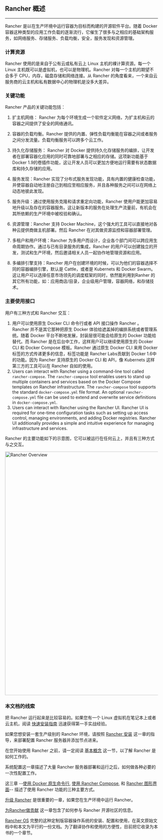 ## Rancher 概述
---
Rancher 是以在生产环境中运行容器为目标而构建的开源软件平台。随着 Docker 容器这种类型的应用工作负载的逐渐流行，它催生了很多与之相应的基础架构服务，如网络服务、存储服务、负载均衡，安全，服务发现和资源管理。

### 计算资源

Rancher 使用的是来自于公有云或私有云上 Linux 主机的裸计算资源。每一个 Linux 主机既可以是虚拟机，也可以是物理机。Rancher 对每一个主机的期望不会多于 CPU，内存，磁盘存储和网络连接。从 Rancher 的角度看来，一个来自云服务商的云主机和私有数据中心的物理机是没多大差异。

### 关键功能

Rancher 产品的关键功能包括： 

1. 扩主机网络： Rancher 为每个环境生成一个软件定义网络，为扩主机和云的容器之间提供了安全的网络通讯。

2. 容器的负载均衡。Rancher 提供的内置、弹性负载均衡能在容器之间或者服务之间分发流量。负载均衡服务可以跨多个云工作。

3. 持久化存储服务： Rancher 对 Docker 提供持久化存储服务的编排，让开发者在部署容器化应用的同时可靠地部署与之相应的存储。这项新功能基于 Docker 1.9的卷插件功能，这让开发人员可以更加方便地运行需要有状态数据库和持久存储的应用。

4.	服务发现：Rancher 实现了分布式服务发现功能，具有内置的健康检查功能，并使容器自动地注册自己到相应至相应服务，并且各种服务之间可以在网络上动态地彼此发现。

5.	服务升级：通过使用服务克隆和请求重定向功能，Rancher 使用户能更加容易地升级以及存在的容器服务。这让新版本的服务在处理生产流量前，有机会在其所依赖的生产环境中被校验和确认。 

6.	资源管理：Rancher 支持 Docker Machine，这个强大的工具可以直接地对各种云提供商做主机部署。然后 Rancher 在对其做资源监控和容器部署管理。

7. 多租户和用户环境：Rancher 为多用户而设计，企业各个部门间可以跨应用生命周期协作。通过与已有目录服务的集成，Rancher 的用户可以创建独立的开发，测试和生产环境，然后邀请相关人员一起协作地管理资源和应用。

8. 多编排引擎支持：Rancher 用户在创建环境的时候，可以为他们的容器选择不同的容器编排引擎，默认是 Cattle，或者是 Kubernets 和 Docker Swarm。这让用户可以选择任意市场领先的调度框架的同时，依然能利用到Ranher 的其它所有功能，如：应用商店/目录，企业级用户管理，容器网络，和存储技术。

### 主要使用接口

用户有三种方式和 Rancher 交互：

1. 用户可以使用原生 Docker CLI 命令行或者 API 接口操作 Rancher 。Rancher 并不是其它那种把原生 Docker 体验给遮盖掉的编排系统或者管理系统。随着 Docker 平台不断地发展，封装层很可能会给原生的 Docker 功能给替代。而 Rancher 是在后台中工作，这样用户可以继续使用原生的 Dcoker CLI 和 Docker Compose 模板。Rancher 通过原生 Docker CLI 来用 Docker 标签的方式传递更多的信息，标签功能是 Rancher Labs贡献到 Docker 1.6中的功能。因为 Rancher 支持原生的 Docker CLI 和 API，像 Kubernets 这样第三方的工具可以在 Rancher 自如的使用。
2. Users can interact with Rancher using a command-line tool called `rancher-compose`. The `rancher-compose` tool enables users to stand up multiple containers and services based on the Docker Compose templates on Rancher infrastructure. The `rancher-compose` tool supports the standard `docker-compose.yml` file format. An optional `rancher-compose.yml` file can be used to extend and overwrite service definitions in `docker-compose.yml`.
3. Users can interact with Rancher using the Rancher UI. Rancher UI is required for one-time configuration tasks such as setting up access control, managing environments, and adding Docker registries. Rancher UI additionally provides a simple and intuitive experience for managing infrastructure and services.

Rancher 的主要功能如下的示意图，它可以被运行在任何云上，并且有三种方式与之交互。

<img src="{{site.baseurl}}/images/rancher_overview.png" width="800" alt="Rancher Overview">

### 本文档的线索

把 Rancher 运行起来是比较容易的。如果您有一个 Linux 虚拟机在笔记本上或者云主机，阅读  [快速安装指南]({{site.baseurl}}/QuickStartGuide/) 迅速获得第一手实战经验。

如果您想安装一套生产级别的 Rancher 环境，请按照  [Rancher 安装]({{site.baseurl}}/Installing-Rancher/Single-Node/) 这一章的指导，来部署配置 Rancher 服务器并添加节点进来。

在您开始使用 Rancher 之前，请一定阅读 [基本概念]({{site.baseurl}}/concepts/) 这一节，以了解 Rancher 是如何工作的。

系统配置这一章描述了大量 Rancher 服务器部署和运行之后，如何做各种必要的一次性配置工作。

这三章 --[使用 Docker 原生命令行]({{site.baseurl}}/rancher/native-docker/), [使用 Rancher Compose]({{site.baseurl}}/rancher/rancher-compose), 和 [Rancher 图形界面]({{site.baseurl}}/rancher/rancher-ui/applications/stacks/adding-services/)-- 描述了使用 Rancher 功能的三种主要方式。

 [升级 Rancher]({{site.baseurl}}/upgrading/) 是很重要的一章，如果您在生产环境中运行 Rancher。

 [为Rancher做贡献]({{site.baseurl}}/contributing/) 这一章包含了如何参与 Rancher 开源社区的信息。
 
 [ Rancher OS]({{site.baseurl}}/os/rancher_os/) 完整的这种定制版容器操作系统的安装、配置和使用，在英文原始文档中和本文为平行的一份文档。为了翻译协作和使用的方便性，目前把它收录为本书的一个章节。
